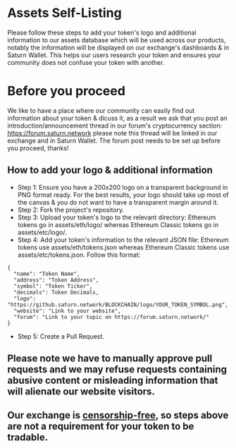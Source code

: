 # Assets Self-Listing
Please follow these steps to add your token's logo and additional information to our assets database which will be used across our products, notably the information will be displayed on our exchange's dashboards & in Saturn Wallet. This helps our users research your token and ensures your community does not confuse your token with another.

# Before you proceed
We like to have a place where our community can easily find out information about your token & dicuss it, as a result we ask that you post an introduction/announcement thread in our forum's cryptocurrency section: https://forum.saturn.network please note this thread will be linked in our exchange and in Saturn Wallet. The forum post needs to be set up before you proceed, thanks!

## How to add your logo & additional information
* Step 1: Ensure you have a 200x200 logo on a transparent background in PNG format ready. For the best results, your logo should take up most of the canvas & you do not want to have a transparent margin around it.
* Step 2: Fork the project's repository.
* Step 3: Upload your token's logo to the relevant directory: Ethereum tokens go in assets/eth/logo/ whereas Ethereum Classic tokens go in assets/etc/logo/.
* Step 4: Add your token's information to the relevant JSON file: Ethereum tokens use assets/eth/tokens.json whereas Ethereum Classic tokens use assets/etc/tokens.json. Follow this format:
```
{
  "name": "Token Name",
  "address": "Token Address",
  "symbol": "Token Ticker",
  "decimals": Token Decimals,
  "logo": "https://github.saturn.network/BLOCKCHAIN/logo/YOUR_TOKEN_SYMBOL.png",
  "website": "Link to your website",
  "forum": "Link to your topic on https://forum.saturn.network/"
}
```
* Step 5: Create a Pull Request.

## **Please note we have to manually approve pull requests and we may refuse requests containing abusive content or misleading information that will alienate our website visitors.**

## **Our exchange is [censorship-free](https://forum.saturn.network/t/our-philosophy/1550), so steps above are not a requirement for your token to be tradable.**

